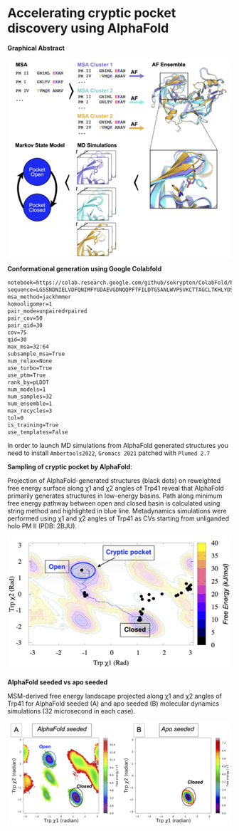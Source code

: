 # Accelerating cryptic pocket discovery using AlphaFold

**Graphical Abstract**

![ga](/af-paper.png)

**Conformational generation using Google Colabfold**

```
notebook=https://colab.research.google.com/github/sokrypton/ColabFold/blob/main/beta/AlphaFold2_advanced_beta.ipynb
sequence=LGSSNDNIELVDFQNIMFYGDAEVGDNQQPFTFILDTGSANLWVPSVKCTTAGCLTKHLYDSSKSRTYEKDGTKVEMNYVSGTVSGFFSKDLVTVGNLSLPYKFIEVIDTNGFEPTYTASTFDGILGLGWKDLSIGSVDPIVVELKNQNKIENALFTFYLPVHDKHTGFLTIGGIEERFYEGPLTYEKLNHDLYWQITLDAHVGNIMLEKANCIVDSGTSAITVPTDFLNKMLQNLDVIKVPFLPFYVTLCNNSKLPTFEFTSENGKYTLEPEYYLQHIEDVGPGLCMLNIIGLDFPVPTFILGDPFMRKYFTVFDYDNHSVGIALAKKNL
msa_method=jackhmmer
homooligomer=1
pair_mode=unpaired+paired
pair_cov=50
pair_qid=30
cov=75
qid=30
max_msa=32:64
subsample_msa=True
num_relax=None
use_turbo=True
use_ptm=True
rank_by=pLDDT
num_models=1
num_samples=32
num_ensemble=1
max_recycles=3
tol=0
is_training=True
use_templates=False
```
In order to launch MD simulations from AlphaFold generated structures you need to install ```Ambertools2022```, ```Gromacs 2021``` patched with ```Plumed 2.7```

**Sampling of cryptic pocket by AlphaFold**:

Projection of AlphaFold-generated structures (black dots) on reweighted free energy surface along χ1 and χ2 angles of Trp41 reveal that AlphaFold primarily generates structures in low-energy basins. Path along minimum free energy pathway between open and closed basin is calculated using string method and highlighted in blue line. Metadynamics simulations were performed using χ1 and χ2 angles of Trp41 as CVs starting from unliganded holo PM II (PDB: 2BJU). 

![fig1](/fes-af.png)

**AlphaFold seeded vs apo seeded**

MSM-derived free energy landscape projected along χ1 and χ2 angles of Trp41 for AlphaFold seeded (A) and apo seeded (B) molecular dynamics simulations (32 microsecond in each case).

![fig2](/msm-trp-mod-fes.png)

